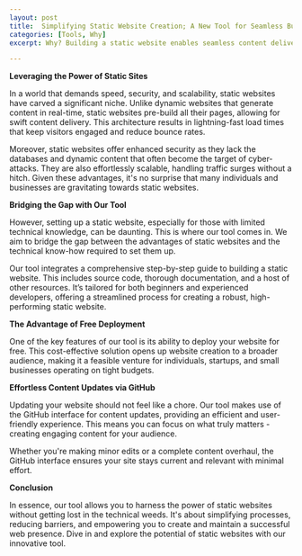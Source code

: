 ```yaml
---
layout: post
title:  Simplifying Static Website Creation; A New Tool for Seamless Building and Deployment
categories: [Tools, Why]
excerpt: Why? Building a static website enables seamless content delivery, offering blazing-fast load times, security, and easier scalability. Our tool streamlines the process, reducing technical barriers and making website creation more accessible. What? This tool integrates a step-by-step guide, source code, and documentation to build and deploy a static website for free. It leverages GitHub's interface for efficient content updates, ensuring your site stays current with minimal effort. Harness the power of static sites without getting lost in the technical weeds. Stay focused on your content and let our tool handle the rest.

---
```


**Leveraging the Power of Static Sites**

In a world that demands speed, security, and scalability, static websites have carved a significant niche. Unlike dynamic websites that generate content in real-time, static websites pre-build all their pages, allowing for swift content delivery. This architecture results in lightning-fast load times that keep visitors engaged and reduce bounce rates. 

Moreover, static websites offer enhanced security as they lack the databases and dynamic content that often become the target of cyber-attacks. They are also effortlessly scalable, handling traffic surges without a hitch. Given these advantages, it's no surprise that many individuals and businesses are gravitating towards static websites.

**Bridging the Gap with Our Tool**

However, setting up a static website, especially for those with limited technical knowledge, can be daunting. This is where our tool comes in. We aim to bridge the gap between the advantages of static websites and the technical know-how required to set them up.

Our tool integrates a comprehensive step-by-step guide to building a static website. This includes source code, thorough documentation, and a host of other resources. It’s tailored for both beginners and experienced developers, offering a streamlined process for creating a robust, high-performing static website.

**The Advantage of Free Deployment**

One of the key features of our tool is its ability to deploy your website for free. This cost-effective solution opens up website creation to a broader audience, making it a feasible venture for individuals, startups, and small businesses operating on tight budgets.

**Effortless Content Updates via GitHub**

Updating your website should not feel like a chore. Our tool makes use of the GitHub interface for content updates, providing an efficient and user-friendly experience. This means you can focus on what truly matters - creating engaging content for your audience. 

Whether you're making minor edits or a complete content overhaul, the GitHub interface ensures your site stays current and relevant with minimal effort. 

**Conclusion**

In essence, our tool allows you to harness the power of static websites without getting lost in the technical weeds. It's about simplifying processes, reducing barriers, and empowering you to create and maintain a successful web presence. Dive in and explore the potential of static websites with our innovative tool.
